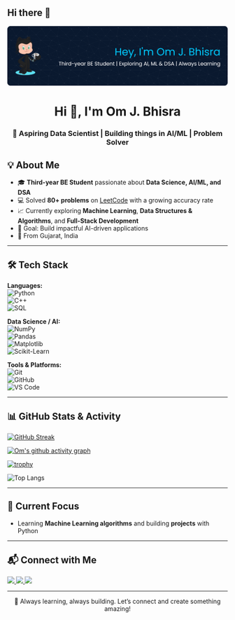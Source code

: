 ## Hi there 👋


<!-- Banner / Header Image -->
<!-- Optional: You can create one using Canva or similar tools and host it on GitHub or an image CDN -->
<p align="center">
  <img src="https://github.com/om-bhinsara/om-bhinsara/blob/main/github-header-banner.png" />
</p>

<!-- Title -->
<h1 align="center">Hi 👋, I'm Om J. Bhisra</h1>
<h3 align="center">🚀 Aspiring Data Scientist | Building things in AI/ML | Problem Solver</h3>

## 💡 About Me  
- 🎓 **Third-year BE Student** passionate about **Data Science, AI/ML, and DSA**  
- 💻 Solved **80+ problems** on [LeetCode](https://leetcode.com/u/Om_J_Bhisra/) with a growing accuracy rate  
- 📈 Currently exploring **Machine Learning**, **Data Structures & Algorithms**, and **Full-Stack Development**  
- 🎯 Goal: Build impactful AI-driven applications
- 📍 From Gujarat, India  

---

## 🛠️ Tech Stack

**Languages:**  
![Python](https://img.shields.io/badge/-Python-333333?style=flat&logo=python)  
![C++](https://img.shields.io/badge/-C++-333333?style=flat&logo=cplusplus)  
![SQL](https://img.shields.io/badge/-SQL-333333?style=flat&logo=postgresql)  

**Data Science / AI:**  
![NumPy](https://img.shields.io/badge/-NumPy-333333?style=flat&logo=numpy)  
![Pandas](https://img.shields.io/badge/-Pandas-333333?style=flat&logo=pandas)  
![Matplotlib](https://img.shields.io/badge/-Matplotlib-333333?style=flat&logo=matplotlib)  
![Scikit-Learn](https://img.shields.io/badge/-ScikitLearn-333333?style=flat&logo=scikit-learn)  

**Tools & Platforms:**  
![Git](https://img.shields.io/badge/-Git-333333?style=flat&logo=git)  
![GitHub](https://img.shields.io/badge/-GitHub-333333?style=flat&logo=github)  
![VS Code](https://img.shields.io/badge/-VSCode-333333?style=flat&logo=visualstudiocode)

---

## 📊 GitHub Stats & Activity


<!-- GitHub Streak -->
[![GitHub Streak](https://streak-stats.demolab.com?user=om-bhinsara&theme=tokyonight&hide_border=true)](https://git.io/streak-stats)

<!-- Activity Graph -->
[![Om's github activity graph](https://github-readme-activity-graph.vercel.app/graph?username=om-bhinsara&theme=tokyo-night)](https://github.com/om-bhinsara)

<!-- Trophies -->
[![trophy](https://github-profile-trophy.vercel.app/?username=om-bhinsara&theme=tokyonight&no-frame=true&no-bg=true&margin-w=15)](https://github.com/ryo-ma/github-profile-trophy)

<!-- Languages -->
![Top Langs](https://github-readme-stats.vercel.app/api/top-langs/?username=om-bhinsara&layout=compact&theme=tokyonight)

---

## 🌱 Current Focus  
- Learning **Machine Learning algorithms** and building **projects** with Python   

---

## 📬 Connect with Me  

<p align="left">
  <a href="https://www.linkedin.com/in/om-j-bhisra/" target="_blank">
    <img src="https://img.shields.io/badge/-LinkedIn-0077B5?style=flat&logo=linkedin" />
  </a>
  <a href="mailto:ombhisra99@gmail.com">
    <img src="https://img.shields.io/badge/-Email-D14836?style=flat&logo=gmail&logoColor=white" />
  </a>
  <a href="https://leetcode.com/u/Om_J_Bhisra/">
    <img src="https://img.shields.io/badge/-LeetCode-FFA116?style=flat&logo=leetcode&logoColor=black" />
  </a>
</p>

---

<p align="center">💙 Always learning, always building. Let’s connect and create something amazing!</p>
